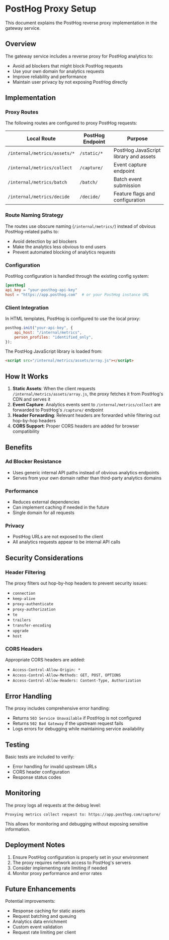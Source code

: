 # PostHog Proxy Setup

This document explains the PostHog reverse proxy implementation in the gateway service.

## Overview

The gateway service includes a reverse proxy for PostHog analytics to:
- Avoid ad blockers that might block PostHog requests
- Use your own domain for analytics requests
- Improve reliability and performance
- Maintain user privacy by not exposing PostHog directly

## Implementation

### Proxy Routes

The following routes are configured to proxy PostHog requests:

| Local Route | PostHog Endpoint | Purpose |
|-------------|------------------|---------|
| `/internal/metrics/assets/*` | `/static/*` | PostHog JavaScript library and assets |
| `/internal/metrics/collect` | `/capture/` | Event capture endpoint |
| `/internal/metrics/batch` | `/batch/` | Batch event submission |
| `/internal/metrics/decide` | `/decide/` | Feature flags and configuration |

### Route Naming Strategy

The routes use obscure naming (`/internal/metrics/`) instead of obvious PostHog-related paths to:
- Avoid detection by ad blockers
- Make the analytics less obvious to end users
- Prevent automated blocking of analytics requests

### Configuration

PostHog configuration is handled through the existing config system:

```toml
[posthog]
api_key = "your-posthog-api-key"
host = "https://app.posthog.com"  # or your PostHog instance URL
```

### Client Integration

In HTML templates, PostHog is configured to use the local proxy:

```javascript
posthog.init("your-api-key", {
    api_host: "/internal/metrics",
    person_profiles: "identified_only",
});
```

The PostHog JavaScript library is loaded from:
```html
<script src="/internal/metrics/assets/array.js"></script>
```

## How It Works

1. **Static Assets**: When the client requests `/internal/metrics/assets/array.js`, the proxy fetches it from PostHog's CDN and serves it
2. **Event Capture**: Analytics events sent to `/internal/metrics/collect` are forwarded to PostHog's `/capture/` endpoint
3. **Header Forwarding**: Relevant headers are forwarded while filtering out hop-by-hop headers
4. **CORS Support**: Proper CORS headers are added for browser compatibility

## Benefits

### Ad Blocker Resistance
- Uses generic internal API paths instead of obvious analytics endpoints
- Serves from your own domain rather than third-party analytics domains

### Performance
- Reduces external dependencies
- Can implement caching if needed in the future
- Single domain for all requests

### Privacy
- PostHog URLs are not exposed to the client
- All analytics requests appear to be internal API calls

## Security Considerations

### Header Filtering
The proxy filters out hop-by-hop headers to prevent security issues:
- `connection`
- `keep-alive` 
- `proxy-authenticate`
- `proxy-authorization`
- `te`
- `trailers`
- `transfer-encoding`
- `upgrade`
- `host`

### CORS Headers
Appropriate CORS headers are added:
- `Access-Control-Allow-Origin: *`
- `Access-Control-Allow-Methods: GET, POST, OPTIONS`
- `Access-Control-Allow-Headers: Content-Type, Authorization`

## Error Handling

The proxy includes comprehensive error handling:
- Returns `503 Service Unavailable` if PostHog is not configured
- Returns `502 Bad Gateway` if the upstream request fails
- Logs errors for debugging while maintaining service availability

## Testing

Basic tests are included to verify:
- Error handling for invalid upstream URLs
- CORS header configuration
- Response status codes

## Monitoring

The proxy logs all requests at the debug level:
```
Proxying metrics collect request to: https://app.posthog.com/capture/
```

This allows for monitoring and debugging without exposing sensitive information.

## Deployment Notes

1. Ensure PostHog configuration is properly set in your environment
2. The proxy requires network access to PostHog's servers
3. Consider implementing rate limiting if needed
4. Monitor proxy performance and error rates

## Future Enhancements

Potential improvements:
- Response caching for static assets
- Request batching and queuing
- Analytics data enrichment
- Custom event validation
- Request rate limiting per client